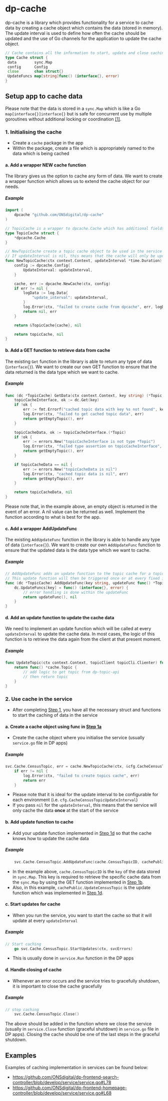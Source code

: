 # dp-cache

dp-cache is a library which provides functionality for a service to cache data by creating a cache object which contains the data (stored in memory). The update interval is used to define how often the cache should be updated and the use of Go channels for the application to update the cache object.

```go
// Cache contains all the information to start, update and close caching data
type Cache struct {
 data        sync.Map
 config      Config
 close       chan struct{}
 UpdateFuncs map[string]func() (interface{}, error)
}
```

## Setup app to cache data

Please note that the data is stored in a `sync.Map` which is like a Go `map[interface{}]interface{}` but is safe for concurrent use by multiple goroutines without additional locking or coordination [[1]][golang-sync-map].

### 1. Initialising the cache

- Create a `cache` package in the app
- Within the package, create a file which is appropriately named to the data which is being cached

#### a. Add a wrapper NEW cache function

The library gives us the option to cache any form of data. We want to create a wrapper function which allows us to extend the cache object for our needs.

##### Example

```go
import (
    dpcache "github.com/ONSdigital/dp-cache"
)
```

```go
// TopicCache is a wrapper to dpcache.Cache which has additional fields and methods specifically for caching topics
type TopicCache struct {
    *dpcache.Cache
}
```

```go
// NewTopicCache create a topic cache object to be used in the service which will update at every updateInterval
// If updateInterval is nil, this means that the cache will only be updated once at the start of the service
func NewTopicCache(ctx context.Context, updateInterval *time.Duration) (*TopicCache, error) {
    config := dpcache.Config{
        UpdateInterval: updateInterval,
    }

    cache, err := dpcache.NewCache(ctx, config)
    if err != nil {
        logData := log.Data{
            "update_interval": updateInterval,
        }
        log.Error(ctx, "failed to create cache from dpcache", err, logData)
        return nil, err
    }

    return &TopicCache{cache}, nil

    return topicCache, nil
}
```

#### b. Add a GET function to retrieve data from cache

The existing `Get` function in the library is able to return any type of data (`interface{}`). We want to create our own GET function to ensure that the data returned is the data type which we want to cache.

##### Example

```go
func (dc *TopicCache) GetData(ctx context.Context, key string) (*Topic, error) {
    topicCacheInterface, ok := dc.Get(key)
    if !ok {
        err := fmt.Errorf("cached topic data with key %s not found", key)
        log.Error(ctx, "failed to get cached topic data", err)
        return getEmptyTopic(), err
    }

    topicCacheData, ok := topicCacheInterface.(*Topic)
    if !ok {
        err := errors.New("topicCacheInterface is not type *Topic")
        log.Error(ctx, "failed type assertion on topicCacheInterface", err)
        return getEmptyTopic(), err
    }

    if topicCacheData == nil {
        err := errors.New("topicCacheData is nil")
        log.Error(ctx, "cached topic data is nil", err)
        return getEmptyTopic(), err
    }

    return topicCacheData, nil
}
```

Please note that, in the example above, an empty object is returned in the event of an error. A nil value can be returned as well. Implement the function according to what is best for the app.

#### c. Add a wrapper AddUpdateFunc

The existing `AddUpdateFunc` function in the library is able to handle any type of data (`interface{}`). We want to create our own `AddUpdateFunc` function to ensure that the updated data is the data type which we want to cache.

##### Example

```go
// AddUpdateFunc adds an update function to the topic cache for a topic with the `key` passed to the function
// This update function will then be triggered once or at every fixed interval as per the prior setup of the TopicCache
func (dc *TopicCache) AddUpdateFunc(key string, updateFunc func() *Topic) {
    dc.UpdateFuncs[key] = func() (interface{}, error) {
        // error handling is done within the updateFunc
        return updateFunc(), nil
    }
}
```

#### d. Add an update function to update the cache data

We need to implement an update function which will be called at every `updateInterval` to update the cache data. In most cases, the logic of this function is to retrieve the data again from the client at that present moment.

##### Example

```go
func UpdateTopic(ctx context.Context, topicClient topicCli.Clienter) func() *cache.Topic {
    return func() *cache.Topic {
        // add logic to get topic from dp-topic-api
        // then return topic
    }
}
```

### 2. Use cache in the service

- After completing [Step 1](#1-initialising-the-cache), you have all the necessary struct and functions to start the caching of data in the service

#### a. Create a cache object using func in [Step 1a](#a-add-a-wrapper-new-cache-function)

- Create the cache object where you initialise the service (usually `service.go` file in DP apps)

##### Example

```go
svc.Cache.CensusTopic, err = cache.NewTopicCache(ctx, &cfg.CacheCensusTopicUpdateInterval)
    if err != nil {
        log.Error(ctx, "failed to create topics cache", err)
        return err
    }
```

- Please note that it is ideal for the update interval to be configurable for each environment (i.e. `cfg.CacheCensusTopicUpdateInterval`)
- If you pass `nil` for the `updateInterval`, this means that the service will only cache the data **once** at the start of the service

#### b. Add update function to cache

- Add your update function implemented in [Step 1d](#d-add-an-update-function-to-update-the-cache-data) so that the cache knows how to update the cache data

##### Example

```go
    svc.Cache.CensusTopic.AddUpdateFunc(cache.CensusTopicID, cachePublic.UpdateCensusTopic(ctx, clients.Topic))
```

- In the example above, `cache.CensusTopicID` is the `key` of the data stored in `sync.Map`. This key is required to retrieve the specific cache data from the `sync.Map` by using the GET function implemented in [Step 1b](#b-add-a-get-function-to-retrieve-data-from-cache).
- Also, in this example, `cachePublic.UpdateCensusTopic` is the update function which was implemented in [Step 1d](#d-add-an-update-function-to-update-the-cache-data).

#### c. Start updates for cache

- When you run the service, you want to start the cache so that it will update at every `updateInterval`

##### Example

```go
// Start caching
    go svc.Cache.CensusTopic.StartUpdates(ctx, svcErrors)
```

- This is usually done in `service.Run` function in the DP apps

#### d. Handle closing of cache

- Whenever an error occurs and the service tries to gracefully shutdown, it is important to close the cache gracefully

##### Example

```go
// stop caching
    svc.Cache.CensusTopic.Close()
```

The above should be added in the function where we close the service (usually in `service.Close` function (graceful shutdown) in `service.go` file in DP apps). Closing the cache should be one of the last steps in the graceful shutdown.

## Examples

Examples of caching implementation in services can be found below:

- <https://github.com/ONSdigital/dp-frontend-search-controller/blob/develop/service/service.go#L78>
- <https://github.com/ONSdigital/dp-frontend-homepage-controller/blob/develop/service/service.go#L68>

[//]: # (Reference Links and Images)
   [golang-sync-map]: <https://pkg.go.dev/sync#Map>
